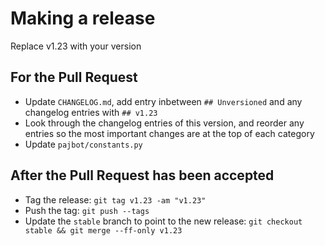 # Making a release

Replace v1.23 with your version

## For the Pull Request

- Update `CHANGELOG.md`, add entry inbetween `## Unversioned` and any changelog entries with `## v1.23`
- Look through the changelog entries of this version, and reorder any entries so the most important changes are at the top of each category
- Update `pajbot/constants.py`

## After the Pull Request has been accepted

- Tag the release: `git tag v1.23 -am "v1.23"`
- Push the tag: `git push --tags`
- Update the `stable` branch to point to the new release: `git checkout stable && git merge --ff-only v1.23`
